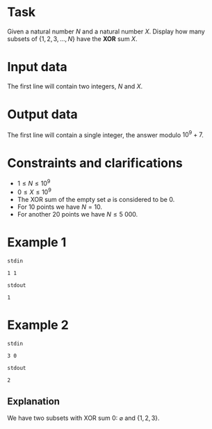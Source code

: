 
# Task

Given a natural number $N$ and a natural number $X$. Display how many subsets of $\{1, 2, 3, \dots, N\}$ have the **XOR** sum $X$.

# Input data

The first line will contain two integers, $N$ and $X$.

# Output data

The first line will contain a single integer, the answer modulo $10^9 + 7$.

# Constraints and clarifications

* $1 \leq N \leq 10^9$
* $0 \leq X \leq 10^9$
* The XOR sum of the empty set $\varnothing$ is considered to be $0$.
* For $10$ points we have $N = 10$.
* For another $20$ points we have $N \leq 5\ 000$.

# Example 1

`stdin`
```
1 1
```

`stdout`
```
1
```

# Example 2

`stdin`
```
3 0
```

`stdout`
```
2
```

## Explanation

We have two subsets with XOR sum $0$: $\varnothing$ and $\{1, 2, 3\}$.
